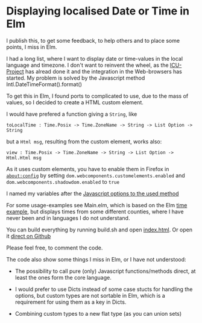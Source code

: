 # Displaying localised Date or Time in Elm

I publish this, to get some feedback, to help others and to place some points, I miss in Elm.

I had a long list, where I want to display date or time-values in the local language and timezone. I don't want to reinvent the wheel, as the [ICU-Project](http://site.icu-project.org/) has alread done it and the integration in the Web-browsers has started. My problem is solved by the Javascript method Intl.DateTimeFormat().format()

To get this in Elm, I found ports to complicated to use, due to the mass of values, so I decided to create a HTML custom element.

I would have prefered a function giving a `String`, like

`toLocalTime : Time.Posix -> Time.ZoneName -> String -> List Option -> String`

but a `Html msg`, resulting from the custom element, works also:

`view : Time.Posix -> Time.ZoneName -> String -> List Option -> Html.Html msg`

As it uses custom elements, you have to enable them in Firefox in [`about:config`](about:config) by setting `dom.webcomponents.customelements.enabled` and `dom.webcomponents.shadowdom.enabled` to `true`

I named my variables after the [Javascript options to the used method](https://developer.mozilla.org/en-US/docs/Web/JavaScript/Reference/Global_Objects/DateTimeFormat)

For some usage-examples see Main.elm, which is based on the Elm [time example](https://guide.elm-lang.org/effects/time.html), but displays times from some different counties, where I have never been and in languages I do not understand.

You can build everything by running build.sh and open [index.html](./index.html). Or open it [direct on Github](http://htmlpreview.github.io/?https://github.com/hans-helmut/elm-timei18n/blob/master/index.html)

Please feel free, to comment the code.

The code also show some things I miss in Elm, or I have not understood:

* The possibility to call pure (only) Javascript functions/methods direct, at least the ones form the core language.

* I would prefer to use Dicts instead of some case stucts for handling the options, but custom types are not sortable in Elm, which is a requirement for using them as a key in Dicts.

* Combining custom types to a new flat type (as you can union sets)



